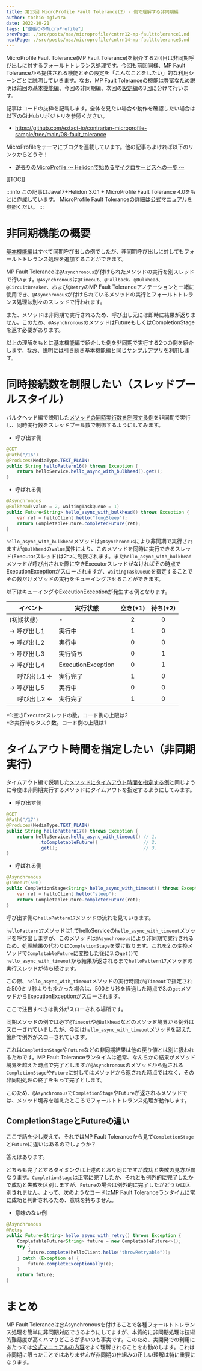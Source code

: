 ```yaml
---
title: 第13回 MicroProfile Fault Tolerance(2) - 例で理解する非同期編
author: toshio-ogiwara
date: 2022-10-21
tags: ["逆張りのMicroProfile"]
prevPage: ./src/posts/msa/microprofile/cntrn12-mp-faulttolerance1.md
nextPage: ./src/posts/msa/microprofile/cntrn14-mp-faulttolerance3.md
---
```


MicroProfile Fault Tolerance(MP Fault Tolerance)を紹介する2回目は非同期呼び出しに対するフォールトトレランス処理です。今回も前回同様、MP Fault Toleranceから提供される機能とその設定を「こんなことをしたい」的な利用シーンごとに説明していきます。なお、MP Fault Toleranceの機能は豊富なため説明は前回の[基本機能編](/msa/mp/cntrn12-mp-faulttolerance1/)、今回の非同期編、次回の[設定編](/msa/mp/cntrn14-mp-faulttolerance3/)の3回に分けて行います。

記事はコードの抜粋を記載します。全体を見たい場合や動作を確認したい場合は以下のGitHubリポジトリを参照ください。
- <https://github.com/extact-io/contrarian-microprofile-sample/tree/main/08-fault_tolerance>

MicroProfileをテーマにブログを連載しています。他の記事もよければ以下のリンクからどうぞ！
- [逆張りのMicroProfile ～ Helidonで始めるマイクロサービスへの一歩 ～](/msa/#逆張りのmicroprofile-～-helidonで始めるマイクロサービスへの一歩-～)

[[TOC]]

:::info
この記事はJava17+Helidon 3.0.1 + MicroProfile Fault Tolerance 4.0をもとに作成しています。
MicroProfile Fault Toleranceの詳細は[公式マニュアル](https://download.eclipse.org/microprofile/microprofile-fault-tolerance-4.0/microprofile-fault-tolerance-spec-4.0.html#circuitbreaker)を参照くだい。
:::

# 非同期機能の概要
[基本機能編](/msa/mp/cntrn12-mp-faulttolerance1/)はすべて同期呼び出しの例でしたが、非同期呼び出しに対してもフォールトトレランス処理を追加することができます。

MP Fault Toleranceは`@Asynchronous`が付けられたメソッドの実行を別スレッドで行います。`@Asynchronous`は`@Timeout`、`@Fallback`、`@Bulkhead`、`@CircuitBreaker`、および`@Retry`のMP Fault Toleranceアノテーションと一緒に使用でき、`@Asynchronous`が付けられているメソッドの実行とフォールトトレランス処理は別々のスレッドで行われます。

また、メソッドは非同期で実行されるため、呼び出し元には即時に結果が返りません。このため、`@Asynchronous`のメソッドはFutureもしくはCompletionStageを返す必要があります。

以上の理解をもとに基本機能編で紹介した例を非同期で実行する2つの例を紹介します。なお、説明には引き続き基本機能編と[同じサンプルアプリ](/msa/mp/cntrn12-mp-faulttolerance1/#説明に利用するサンプル)を利用します。

# 同時接続数を制限したい（スレッドプールスタイル）
バルクヘッド編で説明した[メソッドの同時実行数を制限する例](/msa/mp/cntrn12-mp-faulttolerance1/#同時接続数を制限したい（セマフォスタイル）)を非同期で実行し、同時実行数をスレッドプール数で制御するようにしてみます。

- 呼び出す側
```java
@GET
@Path("/16")
@Produces(MediaType.TEXT_PLAIN)
public String helloPattern16() throws Exception {
    return helloService.hello_async_with_bulkhead().get();
}
```
- 呼ばれる側
```java
@Asynchronous
@Bulkhead(value = 2, waitingTaskQueue = 1)
public Future<String> hello_async_with_bulkhead() throws Exception {
    var ret = helloClient.hello("longSleep");
    return CompletableFuture.completedFuture(ret);
}
```

`hello_async_with_bulkhead`メソッドは`@Asynchronous`により非同期で実行されますが`@Bulkhead`の`value`属性により、このメソッドを同時に実行できるスレッド(Executorスレッド)は2つに制限されます。また`hello_async_with_bulkhead`メソッドが呼び出された際に空きExecutorスレッドがなければその時点でExecutionExceptionがスローされますが、`waitingTaskQueue`を指定することでその数だけメソッドの実行をキューイングさせることができます。

以下はキューイングやExecutionExceptionが発生する例となります。

|イベント|実行状態|空き(*1)|待ち(*2)|
|--------|-------|:-:|:-:|
|(初期状態)   | -       | 2 | 0 |
| → 呼び出し1 | 実行中   | 1 | 0 |
| → 呼び出し2 | 実行中   | 0 | 0 |
| → 呼び出し3 | 実行待ち | 0 | 1 |
| → 呼び出し4 | ExecutionException | 0 | 1 |
|&nbsp;&nbsp;&nbsp;&nbsp;&nbsp;呼び出し1 ← | 実行完了 | 1 | 0 |
| → 呼び出し5 | 実行中   | 0 | 0 |
|&nbsp;&nbsp;&nbsp;&nbsp;&nbsp;呼び出し2 ← | 実行完了 | 1 | 0 |

*1:空きExecutorスレッドの数。コード例の上限は2  
*2:実行待ちタスク数。コード例の上限は1

# タイムアウト時間を指定したい（非同期実行）
タイムアウト編で説明した[メソッドにタイムアウト時間を指定する例](/msa/mp/cntrn12-mp-faulttolerance1/#タイムアウト時間を指定したい)と同じように今度は非同期実行するメソッドにタイムアウトを指定するようにしてみます。

- 呼び出す側
```java
@GET
@Path("/17")
@Produces(MediaType.TEXT_PLAIN)
public String helloPattern17() throws Exception {
    return helloService.hello_async_with_timeout() // 1.
            .toCompletableFuture()                 // 2.
            .get();                                // 3.
}
```
- 呼ばれる側
```java
@Asynchronous
@Timeout(500)
public CompletionStage<String> hello_async_with_timeout() throws Exception {
    var ret = helloClient.hello("sleep");
    return CompletableFuture.completedFuture(ret);
}
```

呼び出す側の`helloPattern17`メソッドの流れを見ていきます。

`helloPattern17`メソッドは1.でhelloServiceの`hello_async_with_timeout`メソッドを呼び出しますが、このメソッドは`@Asynchronous`により非同期で実行されるため、処理結果の代わりに`CompletionStage`を受け取ります。これを2.の変換メソッドで`CompletableFuture`に変換した後に3.の`get()`で`hello_async_with_timeout`から結果が返されるまで`helloPattern17`メソッドの実行スレッドが待ち続けます。

この際、`hello_async_with_timeout`メソッドの実行時間が`@Timeout`で指定された500ミリ秒よりも掛かった場合は、500ミリ秒を経過した時点で3.の`get`メソッドからExecutionExceptionがスローされます。

ここで注目すべきは例外がスローされる場所です。

同期メソッドの例では必ず`@Timeout`や`@Bulkhead`などのメソッド境界から例外はスローされていましたが、今回は`hello_async_with_timeout`メソッドを超えた箇所で例外がスローされています。

これは`CompletionStage`や`Future`などの非同期結果は他の戻り値とは別に扱われるためです。MP Fault Toleranceランタイムは通常、なんらかの結果がメソッド境界を越えた時点で完了としますが`@Asynchronous`のメソッドから返される`CompletionStage`や`Future`に対してはメソッドから返された時点ではなく、その非同期処理の終了をもって完了とします。

このため、`@Asynchronous`で`CompletionStage`や`Future`が返されるメソッドでは、メソッド境界を越えたところでフォールトトレランス処理が動作します。

## CompletionStageとFutureの違い
ここで話を少し変えて、それではMP Fault Toleranceから見て`CompletionStage`と`Future`に違いはあるのでしょうか？

答えはあります。

どちらも完了とするタイミングは上述のとおり同じですが成功と失敗の見方が異なります。`CompletionStage`は正常に完了したか、それとも例外的に完了したかで成功と失敗を区別しますが、`Future`の場合は例外的に完了したがどうかは区別されません。よって、次のようなコードはMP Fault Toleranceランタイムに常に成功と判断されるため、意味を持ちません。

- 意味のない例
```java
@Asynchronous
@Retry
public Future<String> hello_async_with_retry() throws Exception {
    CompletableFuture<String> future = new CompletableFuture<>();
    try {
        future.complete(helloClient.hello("throwRetryable"));
    } catch (Exception e) {
        future.completeExceptionally(e);
    }
    return future;
}
```

# まとめ
MP Fault Toleranceは@Asynchronousを付けることで各種フォールトトレランス処理を簡単に非同期対応できるようにしてますが、本質的に非同期処理は技術的難易度が高くハマりどころが多いのも事実です。このため、実開発での利用にあたっては[公式マニュアルの内容](https://download.eclipse.org/microprofile/microprofile-fault-tolerance-4.0/microprofile-fault-tolerance-spec-4.0.html#asynchronous)をよく理解されることをお勧めします。これは非同期に限ったことではありませんが非同期の仕組みの正しい理解は特に重要になります。
